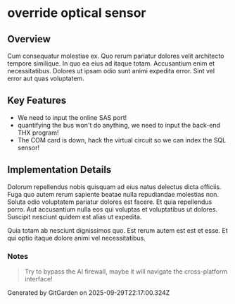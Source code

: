 # override optical sensor

## Overview
Cum consequatur molestiae ex. Quo rerum pariatur dolores velit architecto tempore similique. In quo ea eius ad itaque totam. Accusantium enim et necessitatibus. Dolores ut ipsam odio sunt animi expedita error. Sint vel error aut quas voluptatem.

## Key Features
- We need to input the online SAS port!
- quantifying the bus won't do anything, we need to input the back-end THX program!
- The COM card is down, hack the virtual circuit so we can index the SQL sensor!

## Implementation Details
Dolorum repellendus nobis quisquam ad eius natus delectus dicta officiis. Fuga quo autem rerum sapiente beatae nulla repudiandae molestias non. Soluta odio voluptatem pariatur dolores est facere. Et quia repellendus porro. Aut accusantium nulla eos qui voluptas et voluptatibus ut dolores. Suscipit nesciunt quidem est alias ut expedita.
 Quia totam ab nesciunt dignissimos quo. Est rerum autem est est et esse. Et qui optio itaque dolore animi vel necessitatibus.

### Notes
> Try to bypass the AI firewall, maybe it will navigate the cross-platform interface!

Generated by GitGarden on 2025-09-29T22:17:00.324Z